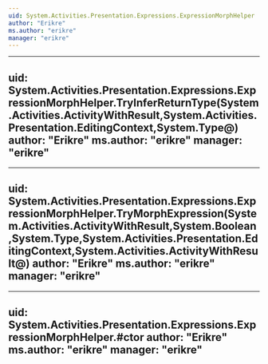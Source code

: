 ```yaml
---
uid: System.Activities.Presentation.Expressions.ExpressionMorphHelper
author: "Erikre"
ms.author: "erikre"
manager: "erikre"
---
```


---
uid: System.Activities.Presentation.Expressions.ExpressionMorphHelper.TryInferReturnType(System.Activities.ActivityWithResult,System.Activities.Presentation.EditingContext,System.Type@)
author: "Erikre"
ms.author: "erikre"
manager: "erikre"
---

---
uid: System.Activities.Presentation.Expressions.ExpressionMorphHelper.TryMorphExpression(System.Activities.ActivityWithResult,System.Boolean,System.Type,System.Activities.Presentation.EditingContext,System.Activities.ActivityWithResult@)
author: "Erikre"
ms.author: "erikre"
manager: "erikre"
---

---
uid: System.Activities.Presentation.Expressions.ExpressionMorphHelper.#ctor
author: "Erikre"
ms.author: "erikre"
manager: "erikre"
---
